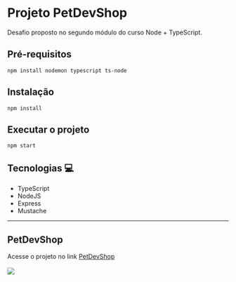 # Projeto PetDevShop  

Desafio proposto no segundo módulo do curso Node + TypeScript.

## Pré-requisitos  
`npm install nodemon typescript ts-node`

## Instalação  
`npm install`

## Executar o projeto  
`npm start`   

## Tecnologias 💻  

* TypeScript
* NodeJS  
* Express 
* Mustache   

<hr/>

## PetDevShop  
Acesse o projeto no link <a href="https://petdevshop.herokuapp.com">PetDevShop</a>
<br>
<br>
<img src="./public/video/PetDevShop.gif">




